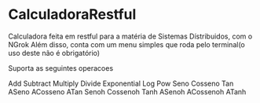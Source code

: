 # CalculadoraRestful

Calculadora feita em restful para a matéria de Sistemas Dístribuidos, com o NGrok
Além disso, conta com um menu simples que roda pelo terminal(o uso deste não é obrigatório)

Suporta as seguintes operacoes

Add
Subtract
Multiply
Divide
Exponential
Log
Pow
Seno
Cosseno
Tan
ASeno
ACosseno
ATan
Senoh
Cossenoh
Tanh
ASenoh
ACossenoh
ATanh
